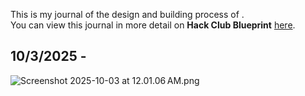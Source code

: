 <!--
  ===================    !!READ THIS NOTICE!!   ====================
  DO NOT edit this file manually. Your changes WILL BE OVERWRITTEN!
  This journal is auto generated and updated by Hack Club Blueprint.
  To edit this file, please edit your journal entries on Blueprint.
  ==================================================================
-->

This is my journal of the design and building process of **<script>alert("t");</script>**.  
You can view this journal in more detail on **Hack Club Blueprint** [here](https://blueprint.hackclub.com/projects/48).


## 10/3/2025 - <script>alert("t");</script>  

<script>alert("t");</script>
<script>alert("t");</script>
<script>alert("t");</script>
<script>alert("t");</script>
<script>alert("t");</script>
[<script>alert("t");</script>](url)
<script>alert("t");</script>
<script>alert("t");</script>
<script>alert("t");</script>
![Screenshot 2025-10-03 at 12.01.06 AM.png](https://blueprint.hackclub.com/user-attachments/blobs/redirect/eyJfcmFpbHMiOnsiZGF0YSI6MTQ4LCJwdXIiOiJibG9iX2lkIn19--333f1c5b9c779dbbeca206fa46d97e0233b9164e/Screenshot%202025-10-03%20at%2012.01.06%E2%80%AFAM.png)
  

